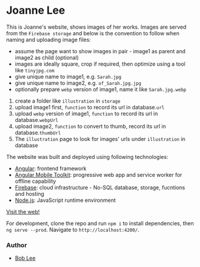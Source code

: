 # Joanne Lee

This is Joanne's website, shows images of her works. Images are served from the `Firebase storage` and below is the convention to follow when naming and uploading image files:

- assume the page want to show images in pair - image1 as parent and image2 as child (optional)
- images are ideally square, crop if required, then optimize using a tool like `tinyjpg.com`
- give unique name to image1, e.g. `Sarah.jpg`
- give unique name to image2, e.g. `of_Sarah.jpg.jpg`
- optionally prepare `webp` version of image1, name it like `Sarah.jpg.webp`

1. create a folder like `illustration` in `storage`
2. upload image1 first, `function` to record its url in database.`url`
3. upload `webp` version of image1, `function` to record its url in database.`webpUrl`
4. upload image2, `function` to convert to thumb, record its url in database.`thumbUrl`
5. The `illustration` page to look for images' urls under `illustration` in database

The website was built and deployed using following technologies: 
* [Angular](https://angular.io/): frontend framework
* [Angular Mobile Toolkit](https://github.com/angular/mobile-toolkit): progressive web app and service worker for offline capability
* [Firebase](https://firebase.google.com/): cloud infrastructure - No-SQL database, storage, fucntions and hosting
* [Node.js](https://nodejs.org): JavaScript runtime environment

[Visit the web!](https://joanne-lee.firebaseapp.com/home)

For development, clone the repo and run `npm i` to install dependencies, then `ng serve --prod`. Navigate to `http://localhost:4200/`.

### Author
* [Bob Lee](mailto:bob.bumsuk.lee@gmail.com)
